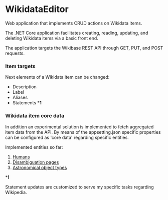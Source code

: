 # WikidataEditor
Web application that implements CRUD actions on Wikidata items.

The .NET Core application facilitates creating, reading, updating, and deleting Wikidata items via a basic front end.

The application targets the Wikibase REST API through GET, PUT, and POST requests.

### Item targets
Next elements of a Wikidata item can be changed:
* Description
* Label
* Aliases
* Statements ***1**

### Wikidata item core data
In addition an experimental solution is implemented to fetch aggregated item data from the API. By means of the appsetting.json specific properties can be configured as 'core data' regarding specific entities.

Implemented entities so far:
1. [Humans](https://www.wikidata.org/wiki/Q5)
2. [Disambiguation pages](https://www.wikidata.org/wiki/Q4167410)
3. [Astronomical object types](https://www.wikidata.org/wiki/Q17444909)

***1**

Statement updates are customized to serve my specific tasks regarding Wikipedia.
